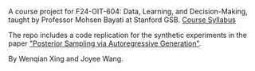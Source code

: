 A course project for F24-OIT-604: Data, Learning, and Decision-Making, taught by Professor Mohsen Bayati at Stanford GSB. [Course Syllabus](https://docs.google.com/document/d/1swyLuhc4EE4R6rqxTYgHYiZhPZpH-Dep97qQx26qHrI/edit?tab=t.0#heading=h.uu6hchy2bdyy)

The repo includes a code replication for the synthetic experiments in the paper ["Posterior Sampling via Autoregressive Generation"](https://arxiv.org/abs/2405.19466).

By Wenqian Xing and Joyee Wang.
